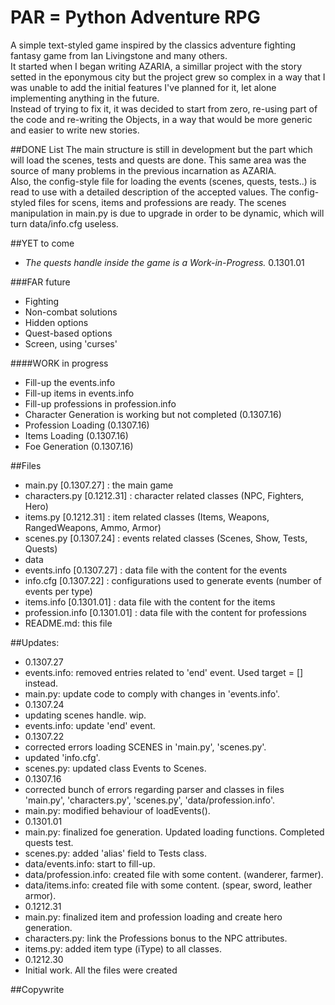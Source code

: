 PAR = Python Adventure RPG
==========================

A simple text-styled game inspired by the classics adventure fighting fantasy game from Ian Livingstone and many others.<br />
It started when I began writing AZARIA, a simillar project with the story setted in the eponymous city but the project grew so complex in a way that I was unable to add the initial features I've planned for it, let alone implementing anything in the future.<br />
Instead of trying to fix it, it was decided to start from zero, re-using part of the code and re-writing the Objects, in a way that would be more generic and easier to write new stories.


##DONE List
The main structure is still in development but the part which will load the scenes, tests and quests are done. This same area was the source of many problems in the previous incarnation as AZARIA.<br />
Also, the config-style file for loading the events (scenes, quests, tests..) is read to use with a detailed description of the accepted values.
The config-styled files for scens, items and professions are ready. The scenes manipulation in main.py is due to upgrade in order to be dynamic, which will turn data/info.cfg useless.

##YET to come
- <i>The quests handle inside the game is a Work-in-Progress.</i> 0.1301.01

###FAR future
- Fighting
- Non-combat solutions
- Hidden options
- Quest-based options
- Screen, using 'curses'

####WORK in progress
- Fill-up the events.info
- Fill-up items in events.info
- Fill-up professions in profession.info
- Character Generation is working but not completed (0.1307.16)
- Profession Loading (0.1307.16)
- Items Loading (0.1307.16)
- Foe Generation (0.1307.16)

##Files
- main.py	[0.1307.27] : the main game
- characters.py [0.1212.31] : character related classes (NPC, Fighters, Hero)
- items.py	[0.1212.31] : item related classes (Items, Weapons, RangedWeapons, Ammo, Armor)
- scenes.py	[0.1307.24] : events related classes (Scenes, Show, Tests, Quests)
- data
 - events.info	[0.1307.27] : data file with the content for the events
 - info.cfg	[0.1307.22] : configurations used to generate events (number of events per type)
 - items.info   [0.1301.01] : data file with the content for the items
 - profession.info [0.1301.01] : data file with the content for professions
- README.md: this file

##Updates:
- 0.1307.27
 - events.info: removed entries related to 'end' event. Used target = [] instead.
 - main.py: update code to comply with changes in 'events.info'.
- 0.1307.24
 - updating scenes handle. wip.
 - events.info: update 'end' event.
- 0.1307.22
 - corrected errors loading SCENES in 'main.py', 'scenes.py'.
 - updated 'info.cfg'.
 - scenes.py: updated class Events to Scenes.
- 0.1307.16
 - corrected bunch of errors regarding parser and classes in files 'main.py', 'characters.py', 'scenes.py', 'data/profession.info'.
 - main.py: modified behaviour of loadEvents().
- 0.1301.01
 - main.py: finalized foe generation. Updated loading functions. Completed quests test.
 - scenes.py: added 'alias' field to Tests class.
 - data/events.info: start to fill-up.
 - data/profession.info: created file with some content. (wanderer, farmer).
 - data/items.info: created file with some content. (spear, sword, leather armor).
- 0.1212.31
 - main.py: finalized item and profession loading and create hero generation.
 - characters.py: link the Professions bonus to the NPC attributes.
 - items.py: added item type (iType) to all classes.
- 0.1212.30
 - Initial work. All the files were created

##Copywrite
